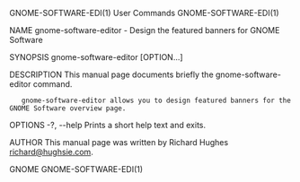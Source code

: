 GNOME-SOFTWARE-EDI(1)                                                                           User Commands                                                                           GNOME-SOFTWARE-EDI(1)

NAME
       gnome-software-editor - Design the featured banners for GNOME Software

SYNOPSIS
       gnome-software-editor [OPTION...]

DESCRIPTION
       This manual page documents briefly the gnome-software-editor command.

       gnome-software-editor allows you to design featured banners for the GNOME Software overview page.

OPTIONS
       -?, --help
           Prints a short help text and exits.

AUTHOR
       This manual page was written by Richard Hughes <richard@hughsie.com>.

GNOME                                                                                                                                                                                   GNOME-SOFTWARE-EDI(1)
